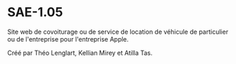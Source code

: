 # SAE-1.05
Site web de covoiturage ou de service de location de véhicule de particulier ou de l'entreprise pour l'entreprise Apple.

Créé par Théo Lenglart, Kellian Mirey et Atilla Tas.
